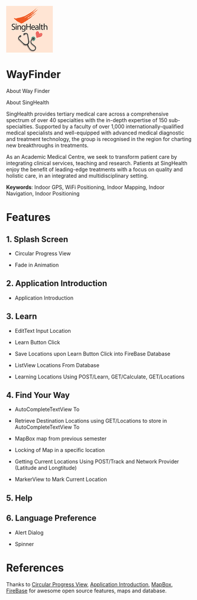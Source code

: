 ![](https://raw.githubusercontent.com/wayfindersinghealth/WayFinder/master/singhealth_logo.jpg) 
# WayFinder

About Way Finder

About SingHealth

SingHealth provides tertiary medical care across a comprehensive spectrum of over 40 specialties with the in-depth expertise of 150 sub-specialties. Supported by a faculty of over 1,000 internationally-qualified medical specialists and well-equipped with advanced medical diagnostic and treatment technology, the group is recognised in the region for charting new breakthroughs in treatments.

As an Academic Medical Centre, we seek to transform patient care by integrating clinical services, teaching and research. Patients at SingHealth enjoy the benefit of leading-edge treatments with a focus on quality and holistic care, in an integrated and multidisciplinary setting.

**Keywords**: Indoor GPS, WiFi Positioning, Indoor Mapping, Indoor Navigation, Indoor Positioning

# Features

## 1\. Splash Screen

- Circular Progress View 

- Fade in Animation

## 2\. Application Introduction

- Application Introduction



## 3\. Learn

- EditText Input Location

- Learn Button Click

- Save Locations upon Learn Button Click into FireBase Database 

- ListView Locations From Database

- Learning Locations Using POST/Learn, GET/Calculate, GET/Locations

## 4\. Find Your Way

- AutoCompleteTextView To

- Retrieve Destination Locations using GET/Locations to store in AutoCompleteTextView To

- MapBox map from previous semester

- Locking of Map in a specific location

- Getting Current Locations Using POST/Track and Network Provider (Latitude and Longtitude)

- MarkerView to Mark Current Location

## 5\. Help

## 6\. Language Preference

- Alert Dialog

- Spinner 

# References

Thanks to [Circular Progress View](https://github.com/rahatarmanahmed/CircularProgressView), [Application Introduction](https://github.com/apl-devs/AppIntro), [MapBox](https://www.mapbox.com/), [FireBase](https://firebase.google.com/) for awesome open source features, maps and database.


